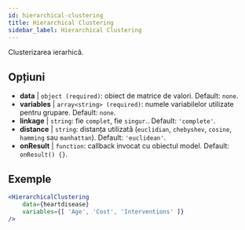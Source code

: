 ```yaml
---
id: hierarchical-clustering
title: Hierarchical Clustering
sidebar_label: Hierarchical Clustering
---
```


Clusterizarea ierarhică.

## Opțiuni

* __data__ | `object (required)`: obiect de matrice de valori. Default: `none`.
* __variables__ | `array<string> (required)`: numele variabilelor utilizate pentru grupare. Default: `none`.
* __linkage__ | `string`: fie `complet`, fie `singur`.. Default: `'complete'`.
* __distance__ | `string`: distanța utilizată (`euclidian`, `chebyshev`, `cosine`, `hamming` sau `manhattan`). Default: `'euclidean'`.
* __onResult__ | `function`: callback invocat cu obiectul model. Default: `onResult() {}`.


## Exemple

```jsx live
<HierarchicalClustering 
    data={heartdisease} 
    variables={[ 'Age', 'Cost', 'Interventions' ]}
/>
```


